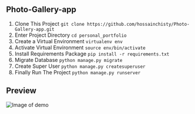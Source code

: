 ## Photo-Gallery-app
1. Clone This Project `git clone https://github.com/hossainchisty/Photo-Gallery-app.git`
2. Enter Project Directory `cd personal_portfolio`
3. Create a Virtual Environment `virtualenv env`
4. Activate Virtual Environment `source env/bin/activate`
5. Install Requirements Package `pip install -r requirements.txt`
6. Migrate Database `python manage.py migrate`
7. Create Super User `python manage.py createsuperuser`
8. Finally Run The Project `python manage.py runserver`

## Preview
![Image of demo](https://github.com/hossainchisty/Photo-Gallery-app/blob/master/GalleryProject/FinalDemo.png)